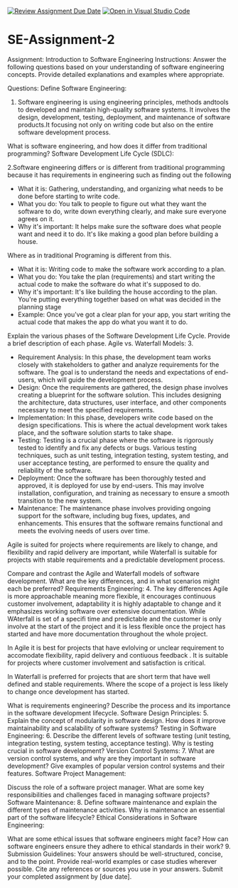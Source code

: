 [![Review Assignment Due Date](https://classroom.github.com/assets/deadline-readme-button-24ddc0f5d75046c5622901739e7c5dd533143b0c8e959d652212380cedb1ea36.svg)](https://classroom.github.com/a/-ucQIGTc)
[![Open in Visual Studio Code](https://classroom.github.com/assets/open-in-vscode-718a45dd9cf7e7f842a935f5ebbe5719a5e09af4491e668f4dbf3b35d5cca122.svg)](https://classroom.github.com/online_ide?assignment_repo_id=15220439&assignment_repo_type=AssignmentRepo)

# SE-Assignment-2

Assignment: Introduction to Software Engineering
Instructions:
Answer the following questions based on your understanding of software engineering concepts. Provide detailed explanations and examples where appropriate.

Questions:
Define Software Engineering:

1. Software engineering is using engineering principles, methods andtools to developed and maintain high-quality software systems. It involves the design, development, testing, deployment, and maintenance of software products.It focusing not only on writing code but also on the entire software development process.

What is software engineering, and how does it differ from traditional programming?
Software Development Life Cycle (SDLC):

2.Software engineering differs or is different from traditional programming because it has requirements in engineering such as finding out the following

- What it is: Gathering, understanding, and organizing what needs to be done before starting to write code.
- What you do: You talk to people to figure out what they want the software to do, write down everything clearly, and make sure everyone agrees on it.
- Why it's important: It helps make sure the software does what people want and need it to do. It's like making a good plan before building a house.

Where as in traditional Programing is different from this.

- What it is: Writing code to make the software work according to a plan.
- What you do: You take the plan (requirements) and start writing the actual code to make the software do what it's supposed to do.
- Why it's important: It's like building the house according to the plan. You're putting everything together based on what was decided in the planning stage
- Example: Once you've got a clear plan for your app, you start writing the actual code that makes the app do what you want it to do.

Explain the various phases of the Software Development Life Cycle. Provide a brief description of each phase.
Agile vs. Waterfall Models: 3.

- Requirement Analysis: In this phase, the development team works closely with stakeholders to gather and analyze requirements for the software. The goal is to understand the needs and expectations of end-users, which will guide the development process.
- Design: Once the requirements are gathered, the design phase involves creating a blueprint for the software solution. This includes designing the architecture, data structures, user interface, and other components necessary to meet the specified requirements.
- Implementation: In this phase, developers write code based on the design specifications. This is where the actual development work takes place, and the software solution starts to take shape.
- Testing: Testing is a crucial phase where the software is rigorously tested to identify and fix any defects or bugs. Various testing techniques, such as unit testing, integration testing, system testing, and user acceptance testing, are performed to ensure the quality and reliability of the software.
- Deployment: Once the software has been thoroughly tested and approved, it is deployed for use by end-users. This may involve installation, configuration, and training as necessary to ensure a smooth transition to the new system.
- Maintenance: The maintenance phase involves providing ongoing support for the software, including bug fixes, updates, and enhancements. This ensures that the software remains functional and meets the evolving needs of users over time.

Agile is suited for projects where requirements are likely to change, and flexibility and rapid delivery are important, while Waterfall is suitable for projects with stable requirements and a predictable development process.

Compare and contrast the Agile and Waterfall models of software development. What are the key differences, and in what scenarios might each be preferred?
Requirements Engineering: 4. The key differences Agile is more approachable meaning more flexible, it encourages continuous customer involvement, adaptability it is highly adaptable to change and it emphasizes working software over extensive documentation. While WAterfall is set of a specifi time and predictable and the customer is only involve at the start of the project and it is less flexible once the project has started and have more documentation throughout the whole project.

In Agile it is best for projects that have evlolving or unclear requirement to accomodate flexibility, rapid delivery and contiuous feedback . It is suitable for projects where customer involvement and satisfaction is critical.

In Waterfall is preferred for projects that are short term that have well defined and stable requirements. Where the scope of a project is less likely to change once development has started.

What is requirements engineering? Describe the process and its importance in the software development lifecycle.
Software Design Principles: 5.
Explain the concept of modularity in software design. How does it improve maintainability and scalability of software systems?
Testing in Software Engineering: 6.
Describe the different levels of software testing (unit testing, integration testing, system testing, acceptance testing). Why is testing crucial in software development?
Version Control Systems: 7.
What are version control systems, and why are they important in software development? Give examples of popular version control systems and their features.
Software Project Management:

Discuss the role of a software project manager. What are some key responsibilities and challenges faced in managing software projects?
Software Maintenance: 8.
Define software maintenance and explain the different types of maintenance activities. Why is maintenance an essential part of the software lifecycle?
Ethical Considerations in Software Engineering:

What are some ethical issues that software engineers might face? How can software engineers ensure they adhere to ethical standards in their work? 9.
Submission Guidelines:
Your answers should be well-structured, concise, and to the point.
Provide real-world examples or case studies wherever possible.
Cite any references or sources you use in your answers.
Submit your completed assignment by [due date].
